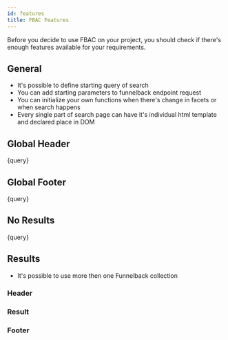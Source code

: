 ```yaml
---
id: features
title: FBAC Features
---
```


Before you decide to use FBAC on your project, you should check if there's enough features available for your requirements.

## General

- It's possible to define starting query of search
- You can add starting parameters to funnelback endpoint request
- You can initialize your own functions when there's change in facets or when search happens
- Every single part of search page can have it's individual html template and declared place in DOM

## Global Header

{query}

## Global Footer

{query}

## No Results

{query}

## Results

- It's possible to use more then one Funnelback collection

### Header

### Result

### Footer

<!-- ## Search Bar -->

<!-- - You can have a input field on your search page which will reload the content of the page after typing the query.
- It's possible to replace the content of input fields after each search using JavaScript.

## Information Bar

- There's information bar which prints information about query, amount of results and most of the fields available in `resultsSummary` object in Funnelback endpoint.

## Location Bar

- You can print an input for location (address or postcode) which will sort results from closest to given location.

## Facets

- You can have two standard types of facets: `checkbox` and `select`.
- It's possible to add different template to each facet.
- You can have different Label for facet than the name in endpoint.
- Each facet can be located in different place around DOM.
- You can group them within same DOM parent or place them in separate parent nodes.
- It's possible to declare which facets should be selected on start

## Articles

- Single article can use all the fields available under `results` object.
- You can decide how many articles per page should be visible.
- You can create own styling of that element.

## Pagination

- You can choose between "load more" or "classic" pagination
- Load more pagination will load additionally same amount of items that is printed at the beggining
- Classic pagination has multiple settings that allow you to customise it

> If there are very specific requirements for pagination please read carefully section about [config of pagination](1-configuration-4-pagination.md)

## Active facets

- You can print facets that were selected as a list of buttons
- Clicking on one of the buttons can unselect particular facet -->
